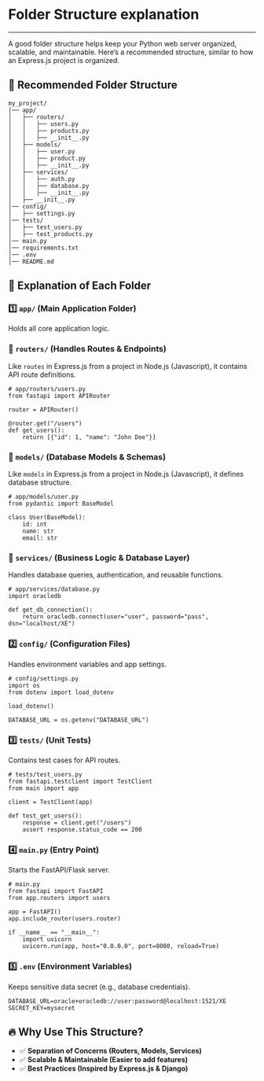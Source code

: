 # Folder Structure explanation

---
A good folder structure helps keep your Python web server organized, scalable, and maintainable. Here’s a recommended structure, similar to how an Express.js project is organized.

## 📂 Recommended Folder Structure

```
my_project/
│── app/
│   ├── routers/
│   │   ├── users.py
│   │   ├── products.py
│   │   ├── __init__.py
│   ├── models/
│   │   ├── user.py
│   │   ├── product.py
│   │   ├── __init__.py
│   ├── services/
│   │   ├── auth.py
│   │   ├── database.py
│   │   ├── __init__.py
│   ├── __init__.py
│── config/
│   ├── settings.py
│── tests/
│   ├── test_users.py
│   ├── test_products.py
│── main.py
│── requirements.txt
│── .env
│── README.md
```

## 📌 Explanation of Each Folder

### 1️⃣ `app/` (Main Application Folder)
Holds all core application logic.

### 📂 `routers/` (Handles Routes & Endpoints)
Like `routes` in Express.js from a project in Node.js (Javascript), it contains API route definitions.

```
# app/routers/users.py
from fastapi import APIRouter

router = APIRouter()

@router.get("/users")
def get_users():
    return [{"id": 1, "name": "John Doe"}]
```

### 📂 `models/` (Database Models & Schemas)
Like `models` in Express.js from a project in Node.js (Javascript), it defines database structure.

```
# app/models/user.py
from pydantic import BaseModel

class User(BaseModel):
    id: int
    name: str
    email: str
```

### 📂 `services/` (Business Logic & Database Layer)
Handles database queries, authentication, and reusable functions.

```
# app/services/database.py
import oracledb

def get_db_connection():
    return oracledb.connect(user="user", password="pass", dsn="localhost/XE")
```

### 2️⃣ `config/` (Configuration Files)
Handles environment variables and app settings.

```
# config/settings.py
import os
from dotenv import load_dotenv

load_dotenv()

DATABASE_URL = os.getenv("DATABASE_URL")
```

### 3️⃣ `tests/` (Unit Tests)
Contains test cases for API routes.

```
# tests/test_users.py
from fastapi.testclient import TestClient
from main import app

client = TestClient(app)

def test_get_users():
    response = client.get("/users")
    assert response.status_code == 200
```

### 4️⃣ `main.py` (Entry Point)
Starts the FastAPI/Flask server.

```
# main.py
from fastapi import FastAPI
from app.routers import users

app = FastAPI()
app.include_router(users.router)

if __name__ == "__main__":
    import uvicorn
    uvicorn.run(app, host="0.0.0.0", port=8000, reload=True)
```

### 5️⃣ `.env` (Environment Variables)
Keeps sensitive data secret (e.g., database credentials).

```
DATABASE_URL=oracle+oracledb://user:password@localhost:1521/XE
SECRET_KEY=mysecret
```

## 🔥 Why Use This Structure?
- ✅ **Separation of Concerns (Routers, Models, Services)**
- ✅ **Scalable & Maintainable (Easier to add features)**
- ✅ **Best Practices (Inspired by Express.js & Django)**
